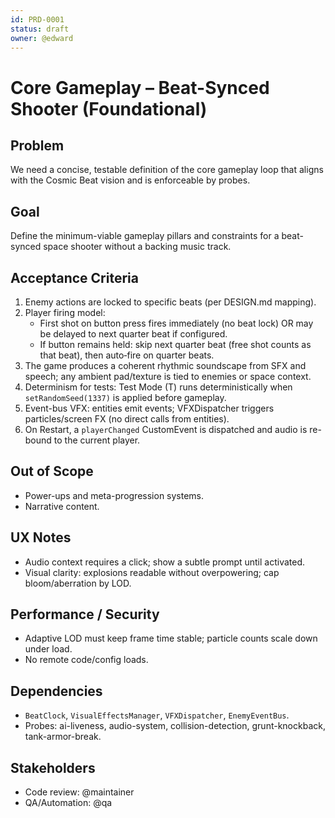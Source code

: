 ```yaml
---
id: PRD-0001
status: draft
owner: @edward
---
```

# Core Gameplay – Beat-Synced Shooter (Foundational)

## Problem
We need a concise, testable definition of the core gameplay loop that aligns with the Cosmic Beat vision and is enforceable by probes.

## Goal
Define the minimum-viable gameplay pillars and constraints for a beat-synced space shooter without a backing music track.

## Acceptance Criteria
1. Enemy actions are locked to specific beats (per DESIGN.md mapping).
2. Player firing model:
   - First shot on button press fires immediately (no beat lock) OR may be delayed to next quarter beat if configured.
   - If button remains held: skip next quarter beat (free shot counts as that beat), then auto‑fire on quarter beats.
3. The game produces a coherent rhythmic soundscape from SFX and speech; any ambient pad/texture is tied to enemies or space context.
4. Determinism for tests: Test Mode (T) runs deterministically when `setRandomSeed(1337)` is applied before gameplay.
5. Event-bus VFX: entities emit events; VFXDispatcher triggers particles/screen FX (no direct calls from entities).
6. On Restart, a `playerChanged` CustomEvent is dispatched and audio is re-bound to the current player.

## Out of Scope
- Power-ups and meta-progression systems.
- Narrative content.

## UX Notes
- Audio context requires a click; show a subtle prompt until activated.
- Visual clarity: explosions readable without overpowering; cap bloom/aberration by LOD.

## Performance / Security
- Adaptive LOD must keep frame time stable; particle counts scale down under load.
- No remote code/config loads.

## Dependencies
- `BeatClock`, `VisualEffectsManager`, `VFXDispatcher`, `EnemyEventBus`.
- Probes: ai-liveness, audio-system, collision-detection, grunt-knockback, tank-armor-break.

## Stakeholders
- Code review: @maintainer
- QA/Automation: @qa
